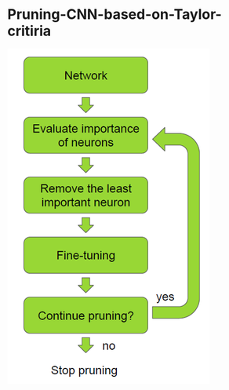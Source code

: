 # Pruning-CNN-based-on-Taylor-critiria
![image text](https://github.com/lzkearth/imagefolder/blob/master/%E5%9B%BE%E7%89%871.png)
